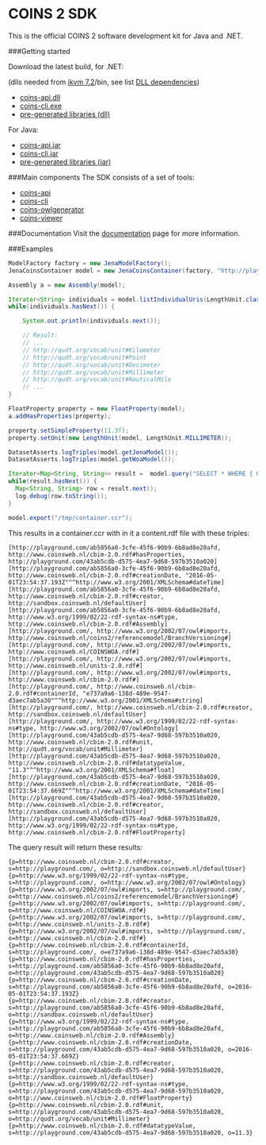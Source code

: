 # COINS 2 SDK
This is the official COINS 2 software development kit for Java and .NET.

###Getting started

Download the latest build, for .NET:

(dlls needed from [ikvm 7.2](https://sourceforge.net/projects/ikvm/files/ikvm/7.2.4630.5/ikvmbin-7.2.4630.5.zip)/bin, see list [DLL dependencies](https://github.com/sysunite/coins-2-sdk/wiki/DLL-dependencies))
* [coins-api.dll](/dist/sdk/dll/coins-api.dll?raw=true)
* [coins-cli.exe](/dist/sdk/dll/coins-cli.exe?raw=true) 
* [pre-generated libraries (dll)](/dist/library/dll)

For Java:
* [coins-api.jar](/dist/sdk/jar/coins-api.jar?raw=true)
* [coins-cli.jar](/dist/sdk/jar/coins-cli.jar?raw=true)
* [pre-generated libraries (jar)](/dist/library/jar)

###Main components
The SDK consists of a set of tools:
* [coins-api](https://github.com/sysunite/coins-2-sdk/wiki/Coins-api-reference)
* [coins-cli](https://github.com/sysunite/coins-2-sdk/wiki/Coins-cli-installation)
* [coins-owlgenerator](https://github.com/sysunite/coins-2-sdk/wiki/Coins-cli-owlgenerator)
* [coins-viewer](https://github.com/sysunite/coins-2-sdk/wiki/Coins-cli-viewer)


###Documentation
Visit the [documentation](https://github.com/sysunite/coins-2-sdk/wiki) page for more information.
 

###Examples
```java
ModelFactory factory = new JenaModelFactory();
JenaCoinsContainer model = new JenaCoinsContainer(factory, "http://playground.com/");

Assembly a = new Assembly(model);

Iterator<String> individuals = model.listIndividualUris(LengthUnit.classUri).iterator();
while(individuals.hasNext()) {

    System.out.println(individuals.next());

    // Result:
    // ...
    // http://qudt.org/vocab/unit#Kilometer
    // http://qudt.org/vocab/unit#Point
    // http://qudt.org/vocab/unit#Decimeter
    // http://qudt.org/vocab/unit#Millimeter
    // http://qudt.org/vocab/unit#NauticalMile
    // ...
}

FloatProperty property = new FloatProperty(model);
a.addHasProperties(property);

property.setSimpleProperty(11.3f);
property.setUnit(new LengthUnit(model, LengthUnit.MILLIMETER));

DatasetAsserts.logTriples(model.getJenaModel());
DatasetAsserts.logTriples(model.getWoaModel());

Iterator<Map<String, String>> result =  model.query("SELECT * WHERE { GRAPH <http://playground.com/> { ?s ?p ?o}}");
while(result.hasNext()) {
  Map<String, String> row = result.next();
  log.debug(row.toString());
}

model.export("/tmp/container.ccr");
```

This results in a container.ccr with in it a content.rdf file with these triples:

```ttl
[http://playground.com/ab5856a0-3cfe-45f6-90b9-6b8ad8e20afd, http://www.coinsweb.nl/cbim-2.0.rdf#hasProperties, http://playground.com/43ab5cdb-d575-4ea7-9d68-597b3510a020]
[http://playground.com/ab5856a0-3cfe-45f6-90b9-6b8ad8e20afd, http://www.coinsweb.nl/cbim-2.0.rdf#creationDate, "2016-05-01T23:54:37.193Z"^^http://www.w3.org/2001/XMLSchema#dateTime]
[http://playground.com/ab5856a0-3cfe-45f6-90b9-6b8ad8e20afd, http://www.coinsweb.nl/cbim-2.0.rdf#creator, http://sandbox.coinsweb.nl/defaultUser]
[http://playground.com/ab5856a0-3cfe-45f6-90b9-6b8ad8e20afd, http://www.w3.org/1999/02/22-rdf-syntax-ns#type, http://www.coinsweb.nl/cbim-2.0.rdf#Assembly]
[http://playground.com/, http://www.w3.org/2002/07/owl#imports, http://www.coinsweb.nl/coins2/referencemodel/BranchVersioning#]
[http://playground.com/, http://www.w3.org/2002/07/owl#imports, http://www.coinsweb.nl/COINSWOA.rdf#]
[http://playground.com/, http://www.w3.org/2002/07/owl#imports, http://www.coinsweb.nl/units-2.0.rdf#]
[http://playground.com/, http://www.w3.org/2002/07/owl#imports, http://www.coinsweb.nl/cbim-2.0.rdf#]
[http://playground.com/, http://www.coinsweb.nl/cbim-2.0.rdf#containerId, "e737a9a6-138d-489e-9547-d3aec7ab5a30"^^http://www.w3.org/2001/XMLSchema#string]
[http://playground.com/, http://www.coinsweb.nl/cbim-2.0.rdf#creator, http://sandbox.coinsweb.nl/defaultUser]
[http://playground.com/, http://www.w3.org/1999/02/22-rdf-syntax-ns#type, http://www.w3.org/2002/07/owl#Ontology]
[http://playground.com/43ab5cdb-d575-4ea7-9d68-597b3510a020, http://www.coinsweb.nl/cbim-2.0.rdf#unit, http://qudt.org/vocab/unit#Millimeter]
[http://playground.com/43ab5cdb-d575-4ea7-9d68-597b3510a020, http://www.coinsweb.nl/cbim-2.0.rdf#datatypeValue, "11.3"^^http://www.w3.org/2001/XMLSchema#float]
[http://playground.com/43ab5cdb-d575-4ea7-9d68-597b3510a020, http://www.coinsweb.nl/cbim-2.0.rdf#creationDate, "2016-05-01T23:54:37.669Z"^^http://www.w3.org/2001/XMLSchema#dateTime]
[http://playground.com/43ab5cdb-d575-4ea7-9d68-597b3510a020, http://www.coinsweb.nl/cbim-2.0.rdf#creator, http://sandbox.coinsweb.nl/defaultUser]
[http://playground.com/43ab5cdb-d575-4ea7-9d68-597b3510a020, http://www.w3.org/1999/02/22-rdf-syntax-ns#type, http://www.coinsweb.nl/cbim-2.0.rdf#FloatProperty]
```

The query result will return these results:
```
{p=http://www.coinsweb.nl/cbim-2.0.rdf#creator, s=http://playground.com/, o=http://sandbox.coinsweb.nl/defaultUser}
{p=http://www.w3.org/1999/02/22-rdf-syntax-ns#type, s=http://playground.com/, o=http://www.w3.org/2002/07/owl#Ontology}
{p=http://www.w3.org/2002/07/owl#imports, s=http://playground.com/, o=http://www.coinsweb.nl/coins2/referencemodel/BranchVersioning#}
{p=http://www.w3.org/2002/07/owl#imports, s=http://playground.com/, o=http://www.coinsweb.nl/COINSWOA.rdf#}
{p=http://www.w3.org/2002/07/owl#imports, s=http://playground.com/, o=http://www.coinsweb.nl/units-2.0.rdf#}
{p=http://www.w3.org/2002/07/owl#imports, s=http://playground.com/, o=http://www.coinsweb.nl/cbim-2.0.rdf#}
{p=http://www.coinsweb.nl/cbim-2.0.rdf#containerId, s=http://playground.com/, o=e737a9a6-138d-489e-9547-d3aec7ab5a30}
{p=http://www.coinsweb.nl/cbim-2.0.rdf#hasProperties, s=http://playground.com/ab5856a0-3cfe-45f6-90b9-6b8ad8e20afd, o=http://playground.com/43ab5cdb-d575-4ea7-9d68-597b3510a020}
{p=http://www.coinsweb.nl/cbim-2.0.rdf#creationDate, s=http://playground.com/ab5856a0-3cfe-45f6-90b9-6b8ad8e20afd, o=2016-05-01T23:54:37.193Z}
{p=http://www.coinsweb.nl/cbim-2.0.rdf#creator, s=http://playground.com/ab5856a0-3cfe-45f6-90b9-6b8ad8e20afd, o=http://sandbox.coinsweb.nl/defaultUser}
{p=http://www.w3.org/1999/02/22-rdf-syntax-ns#type, s=http://playground.com/ab5856a0-3cfe-45f6-90b9-6b8ad8e20afd, o=http://www.coinsweb.nl/cbim-2.0.rdf#Assembly}
{p=http://www.coinsweb.nl/cbim-2.0.rdf#creationDate, s=http://playground.com/43ab5cdb-d575-4ea7-9d68-597b3510a020, o=2016-05-01T23:54:37.669Z}
{p=http://www.coinsweb.nl/cbim-2.0.rdf#creator, s=http://playground.com/43ab5cdb-d575-4ea7-9d68-597b3510a020, o=http://sandbox.coinsweb.nl/defaultUser}
{p=http://www.w3.org/1999/02/22-rdf-syntax-ns#type, s=http://playground.com/43ab5cdb-d575-4ea7-9d68-597b3510a020, o=http://www.coinsweb.nl/cbim-2.0.rdf#FloatProperty}
{p=http://www.coinsweb.nl/cbim-2.0.rdf#unit, s=http://playground.com/43ab5cdb-d575-4ea7-9d68-597b3510a020, o=http://qudt.org/vocab/unit#Millimeter}
{p=http://www.coinsweb.nl/cbim-2.0.rdf#datatypeValue, s=http://playground.com/43ab5cdb-d575-4ea7-9d68-597b3510a020, o=11.3}
```
